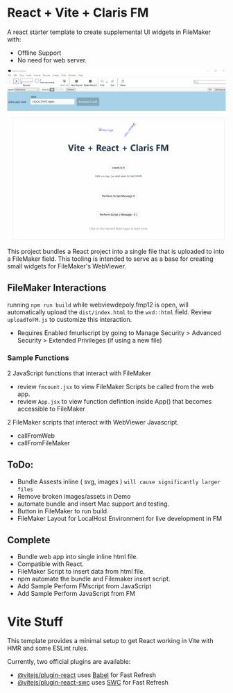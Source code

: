 # React + Vite + Claris FM

A react starter template to create supplemental UI widgets in FileMaker with:

- Offline Support
- No need for web server.

![](react-fm.gif)

This project bundles a React project into a single file that is uploaded to into a FileMaker field.
This tooling is intended to serve as a base for creating small widgets for FileMaker's WebViewer.

## FileMaker Interactions

running `npm run build` while webviewdepoly.fmp12 is open, will automatically upload the `dist/index.html` to the `wvd::html` field.
Review `uploadToFM.js` to customize this interaction.

- Requires Enabled fmurlscript by going to Manage Security > Advanced Security > Extended Privileges (if using a new file)

### Sample Functions

2 JavaScript functions that interact with FileMaker

- review `fmcount.jsx` to view FileMaker Scripts be called from the web app.
- review `App.jsx` to view function defintion inside App() that becomes accessible to FileMaker

2 FileMaker scripts that interact with WebViewer Javascript.

- callFromWeb
- callFromFileMaker

## ToDo:

- Bundle Assests inline ( svg, images ) `will cause significantly larger files`
- Remove broken images/assets in Demo
- automate bundle and insert Mac support and testing.
- Button in FileMaker to run build.
- FileMaker Layout for LocalHost Environment for live development in FM

## Complete

- Bundle web app into single inline html file.
- Compatible with React.
- FileMaker Script to insert data from html file.
- npm automate the bundle and Filemaker insert script.
- Add Sample Perform FMscript from JavaScript
- Add Sample Perform JavaScript from FM

# Vite Stuff

This template provides a minimal setup to get React working in Vite with HMR and some ESLint rules.

Currently, two official plugins are available:

- [@vitejs/plugin-react](https://github.com/vitejs/vite-plugin-react/blob/main/packages/plugin-react/README.md) uses [Babel](https://babeljs.io/) for Fast Refresh
- [@vitejs/plugin-react-swc](https://github.com/vitejs/vite-plugin-react-swc) uses [SWC](https://swc.rs/) for Fast Refresh
